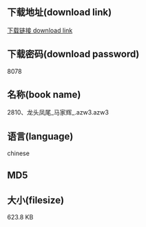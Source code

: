 ## 下载地址(download link)
[下载链接 download link](https://tutu365.netlify.app/?s=2810%E3%80%81%E9%BE%99%E5%A4%B4%E5%87%A4%E5%B0%BE_%E9%A9%AC%E5%AE%B6%E8%BE%89_.azw3)

## 下载密码(download password)
8078

## 名称(book name)
2810、龙头凤尾_马家辉_.azw3.azw3

## 语言(language)
chinese

## MD5


## 大小(filesize)
623.8 KB
